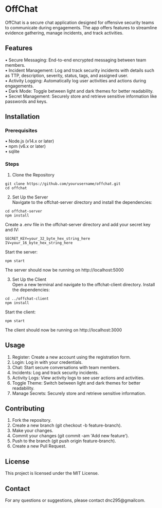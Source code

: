 # OffChat  
  
OffChat is a secure chat application designed for offensive security teams to communicate during engagements. The app offers features to streamline evidence gathering, manage incidents, and track activities.  
  
## Features  
  
• Secure Messaging: End-to-end encrypted messaging between team members.  
• Incident Management: Log and track security incidents with details such as TTP, description, severity, status, tags, and assigned user.  
• Activity Logging: Automatically log user activities and actions during engagements.  
• Dark Mode: Toggle between light and dark themes for better readability.  
• Secret Management: Securely store and retrieve sensitive information like passwords and keys.  
  
## Installation  
  
### Prerequisites  
  
• Node.js (v14.x or later)  
• npm (v6.x or later)  
• sqlite  
  
### Steps  
1. Clone the Repository  
```
git clone https://github.com/yourusername/offchat.git  
cd offchat  
```  
  
2. Set Up the Server  
Navigate to the offchat-server directory and install the dependencies:  
```
cd offchat-server  
npm install  
```  
Create a .env file in the offchat-server directory and add your secret key and IV:  
```
SECRET_KEY=your_32_byte_hex_string_here  
IV=your_16_byte_hex_string_here  
```  
Start the server:  
```
npm start  
```  
The server should now be running on http://localhost:5000  
  
3. Set Up the Client  
Open a new terminal and navigate to the offchat-client directory. Install the dependencies:  
```
cd ../offchat-client  
npm install  
```  
Start the client:  
```
npm start  
```  
The client should now be running on http://localhost:3000  
  
## Usage  
  
1.	Register: Create a new account using the registration form.  
2.	Login: Log in with your credentials.  
3.	Chat: Start secure conversations with team members.  
4.	Incidents: Log and track security incidents.  
5.	Activity Logs: View activity logs to see user actions and activities.  
6.	Toggle Theme: Switch between light and dark themes for better readability.  
7.	Manage Secrets: Securely store and retrieve sensitive information.  

## Contributing  
  
1.	Fork the repository.  
2.	Create a new branch (git checkout -b feature-branch).  
3.	Make your changes.  
4.	Commit your changes (git commit -am 'Add new feature').  
5.	Push to the branch (git push origin feature-branch).  
6.	Create a new Pull Request.  
  
## License  
  
This project is licensed under the MIT License.  
  
## Contact  
  
For any questions or suggestions, please contact dnc295@gmailcom.  